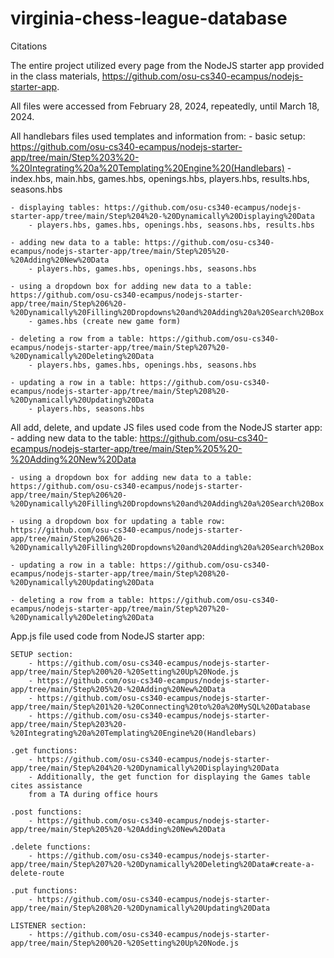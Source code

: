 # virginia-chess-league-database

Citations

The entire project utilized every page from the NodeJS starter app provided in the class materials, 
https://github.com/osu-cs340-ecampus/nodejs-starter-app. 

All files were accessed from February 28, 2024, repeatedly, until March 18, 2024.

All handlebars files used templates and information from:
    - basic setup: https://github.com/osu-cs340-ecampus/nodejs-starter-app/tree/main/Step%203%20-%20Integrating%20a%20Templating%20Engine%20(Handlebars)
        - index.hbs, main.hbs, games.hbs, openings.hbs, players.hbs, results.hbs, seasons.hbs


    - displaying tables: https://github.com/osu-cs340-ecampus/nodejs-starter-app/tree/main/Step%204%20-%20Dynamically%20Displaying%20Data
        - players.hbs, games.hbs, openings.hbs, seasons.hbs, results.hbs

    - adding new data to a table: https://github.com/osu-cs340-ecampus/nodejs-starter-app/tree/main/Step%205%20-%20Adding%20New%20Data
        - players.hbs, games.hbs, openings.hbs, seasons.hbs

    - using a dropdown box for adding new data to a table: https://github.com/osu-cs340-ecampus/nodejs-starter-app/tree/main/Step%206%20-%20Dynamically%20Filling%20Dropdowns%20and%20Adding%20a%20Search%20Box
        - games.hbs (create new game form)

    - deleting a row from a table: https://github.com/osu-cs340-ecampus/nodejs-starter-app/tree/main/Step%207%20-%20Dynamically%20Deleting%20Data
        - players.hbs, games.hbs, openings.hbs, seasons.hbs

    - updating a row in a table: https://github.com/osu-cs340-ecampus/nodejs-starter-app/tree/main/Step%208%20-%20Dynamically%20Updating%20Data
        - players.hbs, seasons.hbs


All add, delete, and update JS files used code from the NodeJS starter app:
    - adding new data to the table: https://github.com/osu-cs340-ecampus/nodejs-starter-app/tree/main/Step%205%20-%20Adding%20New%20Data

    - using a dropdown box for adding new data to a table: https://github.com/osu-cs340-ecampus/nodejs-starter-app/tree/main/Step%206%20-%20Dynamically%20Filling%20Dropdowns%20and%20Adding%20a%20Search%20Box

    - using a dropdown box for updating a table row: https://github.com/osu-cs340-ecampus/nodejs-starter-app/tree/main/Step%206%20-%20Dynamically%20Filling%20Dropdowns%20and%20Adding%20a%20Search%20Box
    
    - updating a row in a table: https://github.com/osu-cs340-ecampus/nodejs-starter-app/tree/main/Step%208%20-%20Dynamically%20Updating%20Data

    - deleting a row from a table: https://github.com/osu-cs340-ecampus/nodejs-starter-app/tree/main/Step%207%20-%20Dynamically%20Deleting%20Data


App.js file used code from NodeJS starter app:

    SETUP section:
        - https://github.com/osu-cs340-ecampus/nodejs-starter-app/tree/main/Step%200%20-%20Setting%20Up%20Node.js
        - https://github.com/osu-cs340-ecampus/nodejs-starter-app/tree/main/Step%205%20-%20Adding%20New%20Data
        - https://github.com/osu-cs340-ecampus/nodejs-starter-app/tree/main/Step%201%20-%20Connecting%20to%20a%20MySQL%20Database
        - https://github.com/osu-cs340-ecampus/nodejs-starter-app/tree/main/Step%203%20-%20Integrating%20a%20Templating%20Engine%20(Handlebars)

    .get functions:
        - https://github.com/osu-cs340-ecampus/nodejs-starter-app/tree/main/Step%204%20-%20Dynamically%20Displaying%20Data
        - Additionally, the get function for displaying the Games table cites assistance 
        from a TA during office hours

    .post functions:
        - https://github.com/osu-cs340-ecampus/nodejs-starter-app/tree/main/Step%205%20-%20Adding%20New%20Data

    .delete functions:
        - https://github.com/osu-cs340-ecampus/nodejs-starter-app/tree/main/Step%207%20-%20Dynamically%20Deleting%20Data#create-a-delete-route

    .put functions:
        - https://github.com/osu-cs340-ecampus/nodejs-starter-app/tree/main/Step%208%20-%20Dynamically%20Updating%20Data

    LISTENER section:
        - https://github.com/osu-cs340-ecampus/nodejs-starter-app/tree/main/Step%200%20-%20Setting%20Up%20Node.js
        